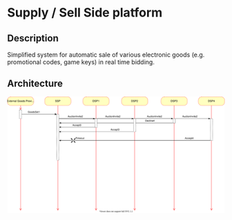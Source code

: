 # Supply / Sell Side platform

## Description

Simplified system for automatic sale of various electronic goods (e.g. promotional codes, game keys) in real time bidding.

## Architecture

![pic1](https://github.com/eutkin/diagrams/blob/master/GeneralDataFlow.svg)


